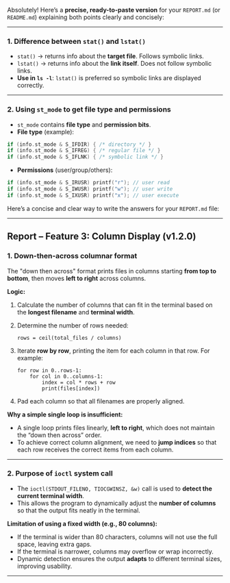 Absolutely! Here’s a **precise, ready-to-paste version** for your `REPORT.md` (or `README.md`) explaining both points clearly and concisely:

---

### **1. Difference between `stat()` and `lstat()`**

* `stat()` → returns info about the **target file**. Follows symbolic links.
* `lstat()` → returns info about the **link itself**. Does not follow symbolic links.
* **Use in `ls -l`**: `lstat()` is preferred so symbolic links are displayed correctly.

---

### **2. Using `st_mode` to get file type and permissions**

* `st_mode` contains **file type** and **permission bits**.
* **File type** (example):

```c
if (info.st_mode & S_IFDIR) { /* directory */ }
if (info.st_mode & S_IFREG) { /* regular file */ }
if (info.st_mode & S_IFLNK) { /* symbolic link */ }
```

* **Permissions** (user/group/others):

```c
if (info.st_mode & S_IRUSR) printf("r"); // user read
if (info.st_mode & S_IWUSR) printf("w"); // user write
if (info.st_mode & S_IXUSR) printf("x"); // user execute
```

Here’s a concise and clear way to write the answers for your `REPORT.md` file:

---

## **Report – Feature 3: Column Display (v1.2.0)**

### 1. Down-then-across columnar format

The "down then across" format prints files in columns starting **from top to bottom**, then moves **left to right** across columns.

**Logic:**

1. Calculate the number of columns that can fit in the terminal based on the **longest filename** and **terminal width**.
2. Determine the number of rows needed:

   ```
   rows = ceil(total_files / columns)
   ```
3. Iterate **row by row**, printing the item for each column in that row. For example:

   ```
   for row in 0..rows-1:
       for col in 0..columns-1:
           index = col * rows + row
           print(files[index])
   ```
4. Pad each column so that all filenames are properly aligned.

**Why a simple single loop is insufficient:**

* A single loop prints files linearly, **left to right**, which does not maintain the “down then across” order.
* To achieve correct column alignment, we need to **jump indices** so that each row receives the correct items from each column.

---

### 2. Purpose of `ioctl` system call

* The `ioctl(STDOUT_FILENO, TIOCGWINSZ, &w)` call is used to **detect the current terminal width**.
* This allows the program to dynamically adjust the **number of columns** so that the output fits neatly in the terminal.

**Limitation of using a fixed width (e.g., 80 columns):**

* If the terminal is wider than 80 characters, columns will not use the full space, leaving extra gaps.
* If the terminal is narrower, columns may overflow or wrap incorrectly.
* Dynamic detection ensures the output **adapts** to different terminal sizes, improving usability.

---




